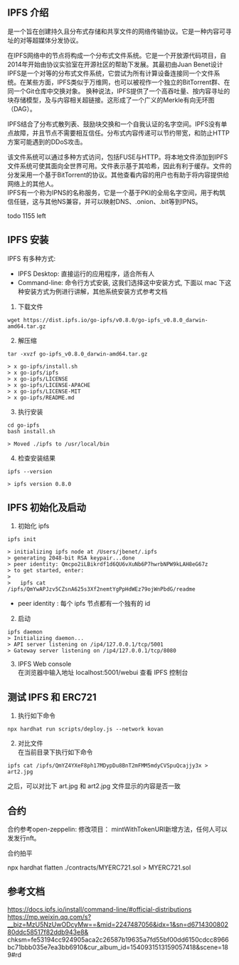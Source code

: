 ## IPFS 介绍   
是一个旨在创建持久且分布式存储和共享文件的网络传输协议。它是一种内容可寻址的对等超媒体分发协议。  

在IPFS网络中的节点将构成一个分布式文件系统。它是一个开放源代码项目，自2014年开始由协议实验室在开源社区的帮助下发展。其最初由Juan Benet设计    
IPFS是一个对等的分布式文件系统，它尝试为所有计算设备连接同一个文件系统。在某些方面，IPFS类似于万维网，也可以被视作一个独立的BitTorrent群、在同一个Git仓库中交换对象。 换种说法，IPFS提供了一个高吞吐量、按内容寻址的块存储模型，及与内容相关超链接。这形成了一个广义的Merkle有向无环图（DAG）。   

IPFS结合了分布式散列表、鼓励块交换和一个自我认证的名字空间。IPFS没有单点故障，并且节点不需要相互信任。分布式内容传递可以节约带宽，和防止HTTP方案可能遇到的DDoS攻击。  

该文件系统可以通过多种方式访问，包括FUSE与HTTP。将本地文件添加到IPFS文件系统可使其面向全世界可用。文件表示基于其哈希，因此有利于缓存。文件的分发采用一个基于BitTorrent的协议。其他查看内容的用户也有助于将内容提供给网络上的其他人。   
IPFS有一个称为IPNS的名称服务，它是一个基于PKI的全局名字空间，用于构筑信任链，这与其他NS兼容，并可以映射DNS、.onion、.bit等到IPNS。  

todo 1155 left

## IPFS 安装   
IPFS 有多种方式:  
- IPFS Desktop: 直接运行的应用程序，适合所有人
- Command-line: 命令行方式安装, 这我们选择这中安装方式, 下面以 mac 下这种安装方式为例进行讲解，其他系统安装方式参考文档
  
1) 下载文件  
```
wget https://dist.ipfs.io/go-ipfs/v0.8.0/go-ipfs_v0.8.0_darwin-amd64.tar.gz
```

2) 解压缩  
```angular2html
tar -xvzf go-ipfs_v0.8.0_darwin-amd64.tar.gz

> x go-ipfs/install.sh
> x go-ipfs/ipfs
> x go-ipfs/LICENSE
> x go-ipfs/LICENSE-APACHE
> x go-ipfs/LICENSE-MIT
> x go-ipfs/README.md
```

3) 执行安装  
```angular2html
cd go-ipfs
bash install.sh

> Moved ./ipfs to /usr/local/bin
```

4) 检查安装结果  
```angular2html
ipfs --version

> ipfs version 0.8.0
```

## IPFS 初始化及启动  
1) 初始化 ipfs   
```angular2html
ipfs init

> initializing ipfs node at /Users/jbenet/.ipfs
> generating 2048-bit RSA keypair...done
> peer identity: Qmcpo2iLBikrdf1d6QU6vXuNb6P7hwrbNPW9kLAH8eG67z
> to get started, enter:
>
>   ipfs cat /ipfs/QmYwAPJzv5CZsnA625s3Xf2nemtYgPpHdWEz79ojWnPbdG/readme
```

- peer identity : 每个 ipfs 节点都有一个独有的 id

2) 启动  
```angular2html
ipfs daemon
> Initializing daemon...
> API server listening on /ip4/127.0.0.1/tcp/5001
> Gateway server listening on /ip4/127.0.0.1/tcp/8080
```

3) IPFS Web console  
在浏览器中输入地址 localhost:5001/webui 查看 IPFS 控制台

## 测试 IPFS 和 ERC721   
1) 执行如下命令  
```angular2html
npx hardhat run scripts/deploy.js --network kovan
```

2) 对比文件  
在当前目录下执行如下命令
```angular2html
ipfs cat /ipfs/QmYZ4YXeF8ph17MDypDu8BnT2mFMM5mdyCVSpuQcajjy3x > art2.jpg
```

之后，可以对比下 art.jpg 和 art2.jpg 文件显示的内容是否一致


## 合约
合约参考open-zeppelin:
修改项目：
mintWithTokenURI新增方法，任何人可以发发行nft。  

合约拍平  

npx hardhat flatten ./contracts/MYERC721.sol > MYERC721.sol


## 参考文档  
https://docs.ipfs.io/install/command-line/#official-distributions  
https://mp.weixin.qq.com/s?__biz=MzU5NzUwODcyMw==&mid=2247487056&idx=1&sn=d671430080280ddc58517f82ddb943e8&   chksm=fe53194cc924905aca2c26587b19635a7fd55bf00dd6150cdcc8966bc71bbb035e7ea3bb6910&cur_album_id=1540931513159057418&scene=189#rd  